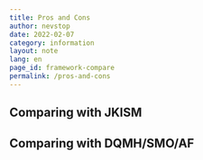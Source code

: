 ```yaml
---
title: Pros and Cons
author: nevstop
date: 2022-02-07
category: information
layout: note
lang: en
page_id: framework-compare
permalink: /pros-and-cons
---
```


## Comparing with JKISM

<!--
- [ ] 翻译 Comparing with JKISM/SMO
 -->

## Comparing with DQMH/SMO/AF

<!--
- [ ] 翻译 Comparing with DQMH/SMO/AF
 -->
